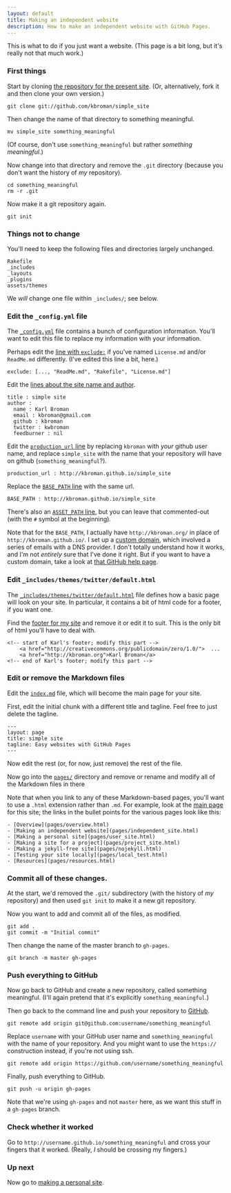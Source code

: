 ```yaml
---
layout: default
title: Making an independent website
description: How to make an independent website with GitHub Pages.
---
```


This is what to do if you just want a website. (This page is a bit
long, but it's really not that much work.)

### First things

Start by cloning
[the repository for the present site](http://github.com/kbroman/simple_site). (Or,
alternatively, fork it and then clone your own version.)

    git clone git://github.com/kbroman/simple_site

Then change the name of that directory to something meaningful.

    mv simple_site something_meaningful

(Of course, don't use `something_meaningful` but rather
_something meaningful_.)

Now change into that directory and remove the `.git` directory
(because you don't want the history of _my_ repository).

    cd something_meaningful
    rm -r .git

Now make it a git repository again.

    git init

### Things not to change

You'll need to keep the following files and directories largely unchanged.

    Rakefile
    _includes
    _layouts
    _plugins
    assets/themes

We _will_ change one file within `_includes/`; see below.

### Edit the `_config.yml` file

The
[`_config.yml`](https://github.com/kbroman/simple_site/blob/gh-pages/_config.yml)
file contains a bunch of configuration information. You'll want to
edit this file to replace my information with your information.

Perhaps edit the
[line with `exclude:`](https://github.com/kbroman/simple_site/blob/gh-pages/_config.yml#L5)
if you've named `License.md` and/or `ReadMe.md` differently. (I've
edited this line a bit, here.)

    exclude: [..., "ReadMe.md", "Rakefile", "License.md"]

Edit the
[lines about the site name and author](https://github.com/kbroman/simple_site/blob/gh-pages/_config.yml#L11-L17).

    title : simple site
    author :
      name : Karl Broman
      email : kbroman@gmail.com
      github : kbroman
      twitter : kwbroman
      feedburner : nil

Edit the
[`production_url` line](https://github.com/kbroman/simple_site/blob/gh-pages/_config.yml#L19)
by replacing `kbroman` with _your_ github user name, and replace
`simple_site` with the name that your repository will have on github
(`something_meaningful`?).

    production_url : http://kbroman.github.io/simple_site

Replace the
[`BASE_PATH` line](https://github.com/kbroman/simple_site/blob/gh-pages/_config.yml#L52)
with the same url.

    BASE_PATH : http://kbroman.github.io/simple_site

There's also an
[`ASSET_PATH` line](https://github.com/kbroman/simple_site/blob/gh-pages/_config.yml#L62),
but you can leave that commented-out (with the `#` symbol at the beginning).

Note that for the `BASE_PATH`, I actually have
`http://kbroman.org/` in place of `http://kbroman.github.io/`. I set up
a
[custom domain](https://help.github.com/articles/setting-up-a-custom-domain-with-github-pages),
which involved a series of emails with a DNS provider. I
don't totally understand how it works, and I'm not _entirely_ sure
that I've done it right. But if you want to have a custom domain, take
a look at
[that GitHub help page](https://help.github.com/articles/setting-up-a-custom-domain-with-github-pages).

### Edit `_includes/themes/twitter/default.html`

The
[`_includes/themes/twitter/default.html`](https://github.com/kbroman/simple_site/blob/gh-pages/_includes/themes/twitter/default.html)
file defines how a basic page will look on your site. In particular,
it contains a bit of html code for a footer, if you want one.

Find the
[footer for my site](https://github.com/kbroman/simple_site/blob/gh-pages/_includes/themes/twitter/default.html#L47-L50)
and remove it or edit it to suit. This is the only bit of html you'll
have to deal with.

    <!-- start of Karl's footer; modify this part -->
        <a href="http://creativecommons.org/publicdomain/zero/1.0/">  ...
        <a href="http://kbroman.org">Karl Broman</a>
    <!-- end of Karl's footer; modify this part -->

### Edit or remove the Markdown files

Edit the
[`index.md`](https://raw.githubusercontent.com/kbroman/simple_site/gh-pages/index.md)
file, which will become the main page for your site.

First, edit the initial chunk with a different title and tagline. Feel
free to just delete the tagline.

    ---
    layout: page
    title: simple site
    tagline: Easy websites with GitHub Pages
    ---

Now edit the rest (or, for now, just remove) the rest of the file.

Now go into the [`pages/`](https://github.com/kbroman/simple_site/blob/gh-pages/pages) directory and remove or rename and modify
all of the Markdown files in there

Note that when you link to any of these Markdown-based pages, you'll
want to use a `.html` extension rather than `.md`. For example, look
at the
[main page](https://raw.githubusercontent.com/kbroman/simple_site/gh-pages/index.md)
for this site; the links in the bullet points for the various pages
look like this:

    - [Overview](pages/overview.html)
    - [Making an independent website](pages/independent_site.html)
    - [Making a personal site](pages/user_site.html)
    - [Making a site for a project](pages/project_site.html)
    - [Making a jekyll-free site](pages/nojekyll.html)
    - [Testing your site locally](pages/local_test.html)
    - [Resources](pages/resources.html)

### Commit all of these changes.

At the start, we'd removed the `.git/` subdirectory (with the history
of _my_ repository) and then used `git init` to make it a new git
repository.

Now you want to add and commit all of the files, as modified.

    git add .
    git commit -m "Initial commit"

Then change the name of the master branch to `gh-pages`.

    git branch -m master gh-pages

### Push everything to GitHub

Now go back to GitHub and create a new repository, called something
meaningful. (I'll again pretend that it's explicitly
`something_meaningful`.)

Then go back to the command line and push your repository to
[GitHub](http://github.com).

    git remote add origin git@github.com:username/something_meaningful

Replace `username` with your GitHub user name and
`something_meaningful` with the name of your repository. And you might
want to use the `https://` construction instead, if you're not using ssh.

    git remote add origin https://github.com/username/something_meaningful

Finally, push everything to GitHub.

    git push -u origin gh-pages

Note that we're using `gh-pages` and not `master` here, as we want
this stuff in a `gh-pages` branch.

### Check whether it worked

Go to `http://username.github.io/something_meaningful` and cross your
fingers that it worked. (Really, _I_ should be crossing my fingers.)

### Up next

Now go to [making a personal site](user_site.html).
